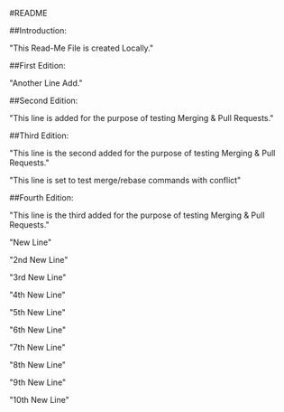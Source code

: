 #README

##Introduction:

"This Read-Me File is created Locally." 

##First Edition:

"Another Line Add." 

##Second Edition:

"This line is added for the purpose of testing Merging & Pull Requests."

##Third Edition:

"This line is the second added for the purpose of testing Merging & Pull Requests."

"This line is set to test merge/rebase commands with conflict"

##Fourth Edition:

"This line is the third added for the purpose of testing Merging & Pull Requests."

"New Line"

"2nd New Line"

"3rd New Line"

"4th New Line"

"5th New Line"

"6th New Line"

"7th New Line"

"8th New Line"

"9th New Line"

"10th New Line"
